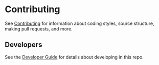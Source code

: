 # Contributing

See [Contributing](/documentation/articles/contributing.md) for information about coding styles, source structure, making pull requests, and more.

## Developers

See the [Developer Guide](/documentation/articles/developer-guide.md) for details about developing in this repo.
